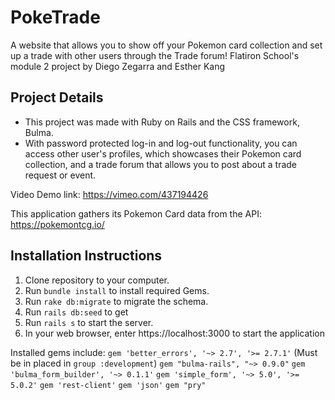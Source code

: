 # PokeTrade 
A website that allows you to show off your Pokemon card collection and set up a trade with other users through the Trade forum!
Flatiron School's module 2 project by Diego Zegarra and Esther Kang

## Project Details
- This project was made with Ruby on Rails and the CSS framework, Bulma. 
- With password protected log-in and log-out functionality, you can access other user's profiles, which showcases their Pokemon card collection, and a trade forum that allows you to post about a trade request or event. 

Video Demo link: https://vimeo.com/437194426

This application gathers its Pokemon Card data from the API: https://pokemontcg.io/

## Installation Instructions
1. Clone repository to your computer.
2. Run `bundle install` to install required Gems.
3. Run `rake db:migrate` to migrate the schema.
4. Run `rails db:seed` to get
5. Run `rails s` to start the server.
6. In your web browser, enter https://localhost:3000 to start the application

Installed gems include:
`gem 'better_errors', '~> 2.7', '>= 2.7.1'` (Must be in placed in `group :development`)
`gem "bulma-rails", "~> 0.9.0"`
`gem 'bulma_form_builder', '~> 0.1.1'`
`gem 'simple_form', '~> 5.0', '>= 5.0.2'`
`gem 'rest-client'`
`gem 'json'`
`gem "pry"`